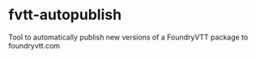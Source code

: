 # fvtt-autopublish
Tool to automatically publish new versions of a FoundryVTT package to foundryvtt.com
